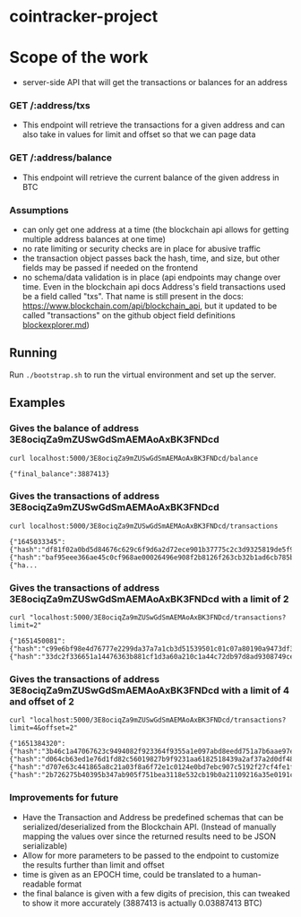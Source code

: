 # cointracker-project

# Scope of the work
- server-side API that will get the transactions or balances for an address

### GET  /:address/txs
- This endpoint will retrieve the transactions for a given address and can also take in values for limit and offset so that we can page data

### GET /:address/balance
- This endpoint will retrieve the current balance of the given address in BTC

### Assumptions
- can only get one address at a time (the blockchain api allows for getting multiple address balances at one time)
- no rate limiting or security checks are in place for abusive traffic
- the transaction object passes back the hash, time, and size, but other fields may be passed if needed on the frontend
- no schema/data validation is in place (api endpoints may change over time. Even in the blockchain api docs Address's field transactions used be a field called "txs". That name is still present in the docs: https://www.blockchain.com/api/blockchain_api, but it updated to be called "transactions" on the github object field definitions  [blockexplorer.md](https://github.com/blockchain/api-v1-client-python/blob/master/docs/blockexplorer.md))

## Running
Run `./bootstrap.sh` to run the virtual environment and set up the server.

## Examples

### Gives the balance of address 3E8ociqZa9mZUSwGdSmAEMAoAxBK3FNDcd
`curl localhost:5000/3E8ociqZa9mZUSwGdSmAEMAoAxBK3FNDcd/balance`

```
{"final_balance":3887413}
```

### Gives the transactions of address 3E8ociqZa9mZUSwGdSmAEMAoAxBK3FNDcd
`curl localhost:5000/3E8ociqZa9mZUSwGdSmAEMAoAxBK3FNDcd/transactions`

```
{"1645033345":{"hash":"df81f02a0bd5d84676c629c6f9d6a2d72ece901b37775c2c3d9325819de5f9ac","size":6088,"time":1645033345},"1645078934":{"hash":"baf95eee366ae45c0cf968ae00026496e908f2b8126f263cb32b1ad6cb785bc9","size":3545,"time":1645078934},"1645134998":{"ha...
```

### Gives the transactions of address 3E8ociqZa9mZUSwGdSmAEMAoAxBK3FNDcd with a limit of 2
`curl "localhost:5000/3E8ociqZa9mZUSwGdSmAEMAoAxBK3FNDcd/transactions?limit=2"`

```
{"1651450081":{"hash":"c99e6bf98e4d76777e2299da37a7a1cb3d51539501c01c07a80190a9473df3fb","size":5490,"time":1651450081},"1651454148":{"hash":"33dc2f336651a14476363b881cf1d3a60a210c1a44c72db97d8ad9308749ceeb","size":3056,"time":1651454148}}
```

### Gives the transactions of address 3E8ociqZa9mZUSwGdSmAEMAoAxBK3FNDcd with a limit of 4 and offset of 2
`curl "localhost:5000/3E8ociqZa9mZUSwGdSmAEMAoAxBK3FNDcd/transactions?limit=4&offset=2"`

```
{"1651384320":{"hash":"3b46c1a47067623c9494082f923364f9355a1e097abd8eedd751a7b6aae97ea1","size":3589,"time":1651384320},"1651385732":{"hash":"d064cb63ed1e76d1fd82c56019827b9f9231aa6182518439a2af37a2d0df4841","size":152,"time":1651385732},"1651427975":{"hash":"d707e63c441865a8c21a03f8a6f72e1c0124e0bd7ebc907c5192f27cf4fe1fd0","size":192,"time":1651427975},"1651449540":{"hash":"2b726275b40395b347ab905f751bea3118e532cb19b0a21109216a35e0191ce7","size":5603,"time":1651449540}}
```

### Improvements for future
- Have the Transaction and Address be predefined schemas that can be serialized/deserialized from the Blockchain API. (Instead of manually mapping the values over since the returned results need to be JSON serializable)
- Allow for more parameters to be passed to the endpoint to customize the results further than limit and offset
- time is given as an EPOCH time, could be translated to a human-readable format
- the final balance is given with a few digits of precision, this can tweaked to show it more accurately (3887413 is actually 0.03887413 BTC)

